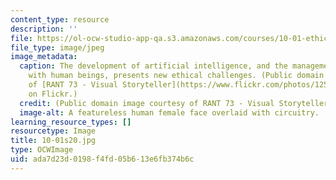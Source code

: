 ```yaml
---
content_type: resource
description: ''
file: https://ol-ocw-studio-app-qa.s3.amazonaws.com/courses/10-01-ethics-for-engineers-artificial-intelligence-spring-2020/ada7d23d0198f4fd05b613e6fb374b6c_10-01s20.jpg
file_type: image/jpeg
image_metadata:
  caption: The development of artificial intelligence, and the management of its relationship
    with human beings, presents new ethical challenges. (Public domain image courtesy
    of [RANT 73 - Visual Storyteller](https://www.flickr.com/photos/125321218@N07/37621357340)
    on Flickr.)
  credit: (Public domain image courtesy of RANT 73 - Visual Storyteller on Flickr.)
  image-alt: A featureless human female face overlaid with circuitry.
learning_resource_types: []
resourcetype: Image
title: 10-01s20.jpg
type: OCWImage
uid: ada7d23d-0198-f4fd-05b6-13e6fb374b6c
---
```


